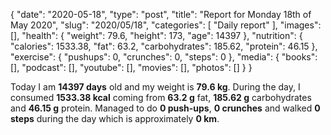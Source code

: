 {
    "date": "2020-05-18",
    "type": "post",
    "title": "Report for Monday 18th of May 2020",
    "slug": "2020\/05\/18",
    "categories": [
        "Daily report"
    ],
    "images": [],
    "health": {
        "weight": 79.6,
        "height": 173,
        "age": 14397
    },
    "nutrition": {
        "calories": 1533.38,
        "fat": 63.2,
        "carbohydrates": 185.62,
        "protein": 46.15
    },
    "exercise": {
        "pushups": 0,
        "crunches": 0,
        "steps": 0
    },
    "media": {
        "books": [],
        "podcast": [],
        "youtube": [],
        "movies": [],
        "photos": []
    }
}

Today I am <strong>14397 days</strong> old and my weight is <strong>79.6 kg</strong>. During the day, I consumed <strong>1533.38 kcal</strong> coming from <strong>63.2 g</strong> fat, <strong>185.62 g</strong> carbohydrates and <strong>46.15 g</strong> protein. Managed to do <strong>0 push-ups</strong>, <strong>0 crunches</strong> and walked <strong>0 steps</strong> during the day which is approximately <strong>0 km</strong>.